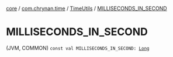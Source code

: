 [core](../../index.md) / [com.chrynan.time](../index.md) / [TimeUtils](index.md) / [MILLISECONDS_IN_SECOND](./-m-i-l-l-i-s-e-c-o-n-d-s_-i-n_-s-e-c-o-n-d.md)

# MILLISECONDS_IN_SECOND

(JVM, COMMON) `const val MILLISECONDS_IN_SECOND: `[`Long`](https://kotlinlang.org/api/latest/jvm/stdlib/kotlin/-long/index.html)